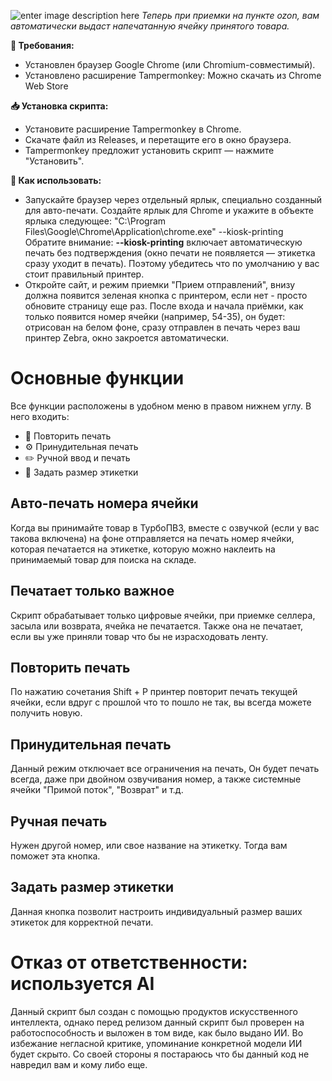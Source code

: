 
![enter image description here](https://i.postimg.cc/3wYs9ZK8/Frame-6.png)
*Теперь при приемки на пункте ozon, вам автоматически выдаст напечатанную ячейку принятого товара.*

**🧰 Требования:**
- Установлен браузер Google Chrome (или Chromium-совместимый).
- Установлено расширение Tampermonkey: Можно скачать из Chrome Web Store

**📥 Установка скрипта:**
- Установите расширение Tampermonkey в Chrome.
- Скачате файл из Releases, и перетащите его в окно браузера.
- Tampermonkey предложит установить скрипт — нажмите "Установить".

**🧾 Как использовать:**
- Запускайте браузер через отдельный ярлык, специально созданный для авто-печати.
Создайте ярлык для Chrome и укажите в объекте ярлыка следующее:
"C:\Program Files\Google\Chrome\Application\chrome.exe" --kiosk-printing
Обратите внимание: **--kiosk-printing** включает автоматическую печать без подтверждения (окно печати не появляется — этикетка сразу уходит в печать).
Поэтому убедитесь что по умолчанию у вас стоит правильный принтер.
- Откройте сайт, и режим приемки "Прием отправлений", внизу должна появится зеленая кнопка с принтером, если нет - просто обновите страницу еще раз.
После входа и начала приёмки, как только появится номер ячейки (например, 54-35), он будет:
отрисован на белом фоне, сразу отправлен в печать через ваш принтер Zebra, окно закроется автоматически.
# Основные функции
Все функции расположены в удобном меню в правом нижнем углу. В него входить:

 - 🔁 Повторить печать 
 - ⚙️ Принудительная печать 
 - ✏️ Ручной ввод и печать
 - 📐 Задать размер этикетки

## Авто-печать номера ячейки
Когда вы принимайте товар в ТурбоПВЗ, вместе с озвучкой (если у вас такова включена) на фоне отправляется на печать номер ячейки, которая печатается на этикетке, которую можно наклеить на принимаемый товар для поиска на складе.
## Печатает только важное
Скрипт обрабатывает только цифровые ячейки, при приемке селлера, засыла или возврата, ячейка не печатается. Также она не печатает, если вы уже приняли товар что бы не израсходовать ленту.
## Повторить печать
По нажатию сочетания Shift + P принтер повторит печать текущей ячейки, если вдруг с прошлой что то пошло не так, вы всегда можете получить новую.
## Принудительная печать
Данный режим отключает все ограничения на печать, Он будет печать всегда, даже при двойном озвучивания номер, а также системные ячейки "Примой поток", "Возврат" и т.д.
## Ручная печать
Нужен другой номер, или свое название на этикетку. Тогда вам поможет эта кнопка. 
## Задать размер этикетки
Данная кнопка позволит настроить индивидуальный размер ваших этикеток для корректной печати.
# Отказ от ответственности: используется AI
Данный скрипт был создан с помощью продуктов искусственного интеллекта, однако перед релизом данный скрипт был проверен на работоспособность и выложен в том виде, как было выдано ИИ. Во избежание негласной критике, упоминание конкретной модели ИИ будет скрыто.  Со своей стороны я постараюсь что бы данный код не навредил вам и кому либо еще.
